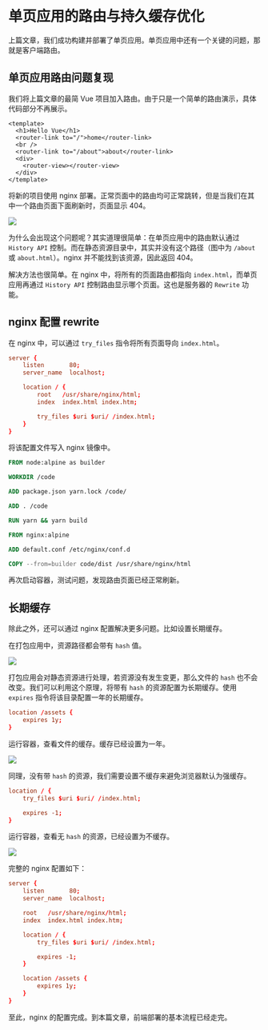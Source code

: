 # 单页应用的路由与持久缓存优化

上篇文章，我们成功构建并部署了单页应用。单页应用中还有一个关键的问题，那就是客户端路由。

## 单页应用路由问题复现

我们将上篇文章的最简 Vue 项目加入路由。由于只是一个简单的路由演示，具体代码部分不再展示。

```vue
<template>
  <h1>Hello Vue</h1>
  <router-link to="/">home</router-link>
  <br />
  <router-link to="/about">about</router-link>
  <div>
    <router-view></router-view>
  </div>
</template>
```

将新的项目使用 nginx 部署。正常页面中的路由均可正常跳转，但是当我们在其中一个路由页面下面刷新时，页面显示 404。

![](/images/2022-06-24_19-44-29.png)

为什么会出现这个问题呢？其实道理很简单：在单页应用中的路由默认通过 `History API` 控制。而在静态资源目录中，其实并没有这个路径（图中为 `/about` 或 `about.html`）。nginx 并不能找到该资源，因此返回 404。

解决方法也很简单。在 nginx 中，将所有的页面路由都指向 `index.html`，而单页应用再通过 `History API` 控制路由显示哪个页面。这也是服务器的 `Rewrite` 功能。

## nginx 配置 rewrite

在 nginx 中，可以通过 `try_files` 指令将所有页面导向 `index.html`。

```default.conf
server {
    listen       80;
    server_name  localhost;

    location / {
        root   /usr/share/nginx/html;
        index  index.html index.htm;

        try_files $uri $uri/ /index.html;
    }
}
```

将该配置文件写入 nginx 镜像中。

```dockerfile
FROM node:alpine as builder

WORKDIR /code

ADD package.json yarn.lock /code/

ADD . /code

RUN yarn && yarn build

FROM nginx:alpine

ADD default.conf /etc/nginx/conf.d

COPY --from=builder code/dist /usr/share/nginx/html
```

再次启动容器，测试问题，发现路由页面已经正常刷新。

## 长期缓存

除此之外，还可以通过 nginx 配置解决更多问题。比如设置长期缓存。

在打包应用中，资源路径都会带有 `hash` 值。

![](/images/2022-06-24_20-19-54.png)

打包应用会对静态资源进行处理，若资源没有发生变更，那么文件的 `hash` 也不会改变。我们可以利用这个原理，将带有 `hash` 的资源配置为长期缓存。使用 `expires` 指令将该目录配置一年的长期缓存。

```conf
location /assets {
    expires 1y;
}
```

运行容器，查看文件的缓存。缓存已经设置为一年。

![](/images/2022-06-24_20-43-17.png)

同理，没有带 `hash` 的资源，我们需要设置不缓存来避免浏览器默认为强缓存。

```conf
location / {
    try_files $uri $uri/ /index.html;

    expires -1;
}
```

运行容器，查看无 `hash` 的资源，已经设置为不缓存。

![](/images/2022-06-24_20-47-14.png)

完整的 nginx 配置如下：

```conf
server {
    listen       80;
    server_name  localhost;

    root   /usr/share/nginx/html;
    index  index.html index.htm;

    location / {
        try_files $uri $uri/ /index.html;

        expires -1;
    }

    location /assets {
        expires 1y;
    }
}
```

至此，nginx 的配置完成。到本篇文章，前端部署的基本流程已经走完。

